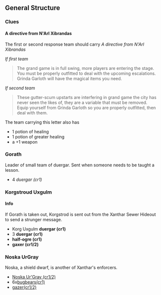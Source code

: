 ## General Structure

### Clues

#### A directive from N'Arl Xibrandas

The first or second response team should carry *A directive from N'Arl Xibrandas*

*If first team*

> The grand game is in full swing, more players are entering the stage. You must be properly outfitted to deal with the upcoming escalations. Grinda Garloth will have the magical items you need.

*If second team*

> These gutter-scum upstarts are interfering in grand game the city has never seen the likes of, they are a variable that must be removed. Equip yourself from Grinda Garloth so you are properly outfitted, then deal with them.

The team carrying this letter also has

- 1 potion of healing
- 1 potion of greater healing
- a +1 weapon

### Gorath

Leader of small team of duergar. Sent when someone needs to be taught a lesson.

* 4 *duergar (cr1)*

### Korgstroud Uxgulm

#### Info

If Gorath is taken out, Korgstrod is sent out from the Xanthar Sewer Hideout to send a strunger message.

- Korg Uxgulm **duergar (cr1)**
- 3 **duergar (cr1)**
- **half-ogre (cr1)**
- **gaxer (cr1/2)**


### Noska UrGray

Noska, a shield dwarf, is another of Xanthar's enforcers.

- [Noska Ur'Gray (cr1/2)](https://www.dndbeyond.com/monsters/Noska_UrGray)
- 6x[bugbears(cr1)](https://www.dndbeyond.com/monsters/bugbears)
- [gazer(cr1/2)](https://www.dndbeyond.com/monsters/gazer)
